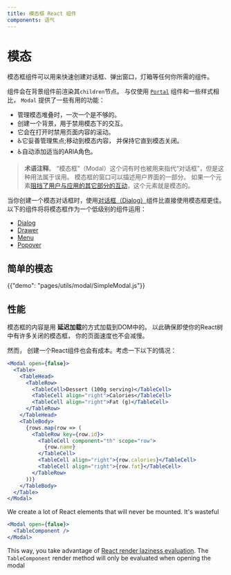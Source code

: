 ```yaml
---
title: 模态框 React 组件
components: 语气
---
```

# 模态

<p class="description">模态框组件可以用来快速创建对话框、弹出窗口，灯箱等任何你所需的组件。</p>

组件会在背景组件前渲染其`children`节点。 与仅使用 [`Portal`](/utils/portal/) 组件和一些样式相比， `Modal` 提供了一些有用的功能：

- 管理模态堆叠时，一次一个是不够的。
- 创建一个背景，用于禁用模态下的交互。
- 它会在打开时禁用页面内容的滚动。
- ♿️它妥善管理焦点;移动到模态内容， 并保持它直到模态关闭。
- ♿️自动添加适当的ARIA角色。

> **术语注释**。 “模态框”（Modal）这个词有时也被用来指代“对话框”，但是这种用法属于误用。 模态框的窗口可以描述用户界面的一部分。 如果一个元素[阻挡了用户与应用的其它部分的互动](https://en.wikipedia.org/wiki/Modal_window)，这个元素就是模态的。

当你创建一个模态对话框时，使用[对话框（Dialog）](/demos/dialogs/)组件比直接使用模态框更佳。 以下的组件将将模态框作为一个低级别的组件运用：

- [Dialog](/demos/dialogs/)
- [Drawer](/demos/drawers/)
- [Menu](/demos/menus/)
- [Popover](/utils/popover/)

## 简单的模态

{{"demo": "pages/utils/modal/SimpleModal.js"}}

## 性能

模态框的内容是用 **延迟加载**的方式加载到DOM中的。 以此确保即使你的React树中有许多关闭的模态框， 你的页面速度也不会减慢。

然而， 创建一个React组件也会有成本。考虑一下以下的情况：

```jsx
<Modal open={false}>
  <Table>
    <TableHead>
      <TableRow>
        <TableCell>Dessert (100g serving)</TableCell>
        <TableCell align="right">Calories</TableCell>
        <TableCell align="right">Fat (g)</TableCell>
      </TableRow>
    </TableHead>
    <TableBody>
      {rows.map(row => (
        <TableRow key={row.id}>
          <TableCell component="th" scope="row">
            {row.name}
          </TableCell>
          <TableCell align="right">{row.calories}</TableCell>
          <TableCell align="right">{row.fat}</TableCell>
        </TableRow>
      ))}
    </TableBody>
  </Table>
</Modal>
```

We create a lot of React elements that will never be mounted. It's wasteful 

```jsx
<Modal open={false}>
  <TableComponent />
</Modal>
```

This way, you take advantage of [React render laziness evaluation](https://overreacted.io/react-as-a-ui-runtime/#lazy-evaluation). The `TableComponent` render method will only be evaluated when opening the modal